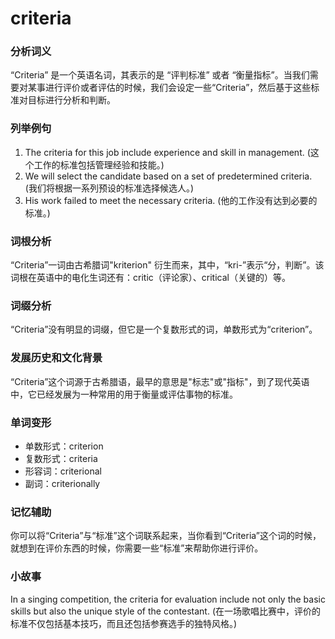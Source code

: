 # criteria

### 分析词义

  

“Criteria” 是一个英语名词，其表示的是 “评判标准” 或者 “衡量指标”。当我们需要对某事进行评价或者评估的时候，我们会设定一些“Criteria”，然后基于这些标准对目标进行分析和判断。

  

### 列举例句

  

1.  The criteria for this job include experience and skill in management. (这个工作的标准包括管理经验和技能。)
2.  We will select the candidate based on a set of predetermined criteria. (我们将根据一系列预设的标准选择候选人。)
3.  His work failed to meet the necessary criteria. (他的工作没有达到必要的标准。)

  

### 词根分析

  

“Criteria”一词由古希腊词"kriterion" 衍生而来，其中，“kri-”表示“分，判断”。该词根在英语中的电化生词还有：critic（评论家）、critical（关键的）等。

  

### 词缀分析

  

“Criteria”没有明显的词缀，但它是一个复数形式的词，单数形式为“criterion”。

  

### 发展历史和文化背景

  

“Criteria”这个词源于古希腊语，最早的意思是"标志"或"指标"，到了现代英语中，它已经发展为一种常用的用于衡量或评估事物的标准。

  

### 单词变形

  

*   单数形式：criterion
*   复数形式：criteria
*   形容词：criterional
*   副词：criterionally

  

### 记忆辅助

  

你可以将“Criteria”与“标准”这个词联系起来，当你看到“Criteria”这个词的时候，就想到在评价东西的时候，你需要一些“标准”来帮助你进行评价。

  

### 小故事

  

In a singing competition, the criteria for evaluation include not only the basic skills but also the unique style of the contestant. (在一场歌唱比赛中，评价的标准不仅包括基本技巧，而且还包括参赛选手的独特风格。)
